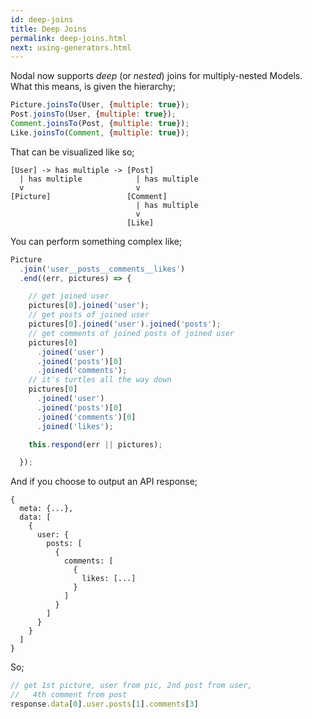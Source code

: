 ```yaml
---
id: deep-joins
title: Deep Joins
permalink: deep-joins.html
next: using-generators.html
---
```


Nodal now supports _deep_ (or _nested_) joins for multiply-nested Models. What this means, is given the hierarchy;

```javascript
Picture.joinsTo(User, {multiple: true});
Post.joinsTo(User, {multiple: true});
Comment.joinsTo(Post, {multiple: true});
Like.joinsTo(Comment, {multiple: true});
```

That can be visualized like so;

```
[User] -> has multiple -> [Post]
  | has multiple            | has multiple
  v                         v
[Picture]                 [Comment]
                            | has multiple
                            v
                          [Like]
```

You can perform something complex like;

```javascript
Picture
  .join('user__posts__comments__likes')
  .end((err, pictures) => {

    // get joined user
    pictures[0].joined('user');
    // get posts of joined user
    pictures[0].joined('user').joined('posts');
    // get comments of joined posts of joined user
    pictures[0]
      .joined('user')
      .joined('posts')[0]
      .joined('comments');
    // it's turtles all the way down
    pictures[0]
      .joined('user')
      .joined('posts')[0]
      .joined('comments')[0]
      .joined('likes');

    this.respond(err || pictures);

  });
```

And if you choose to output an API response;

```
{
  meta: {...},
  data: [
    {
      user: {
        posts: [
          {
            comments: [
              {
                likes: [...]
              }
            ]
          }
        ]
      }
    }
  ]
}
```

So;

```javascript
// get 1st picture, user from pic, 2nd post from user,
//   4th comment from post
response.data[0].user.posts[1].comments[3]
```
